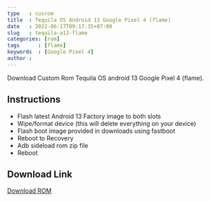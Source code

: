```yaml
---
type   : cusrom
title  : Tequila OS Android 13 Google Pixel 4 (flame)
date   : 2022-06-17T09:17:35+07:00
slug   : tequila-a13-flame
categories: [rom]
tags      : [flame]
keywords  : [Google Pixel 4]
author :
---
```


Download Custom Rom Tequila OS android 13 Google Pixel 4 (flame).


## Instructions
- Flash latest Android 13 Factory image to both slots
- Wipe/format device (this will delete everything on your device)
- Flash boot image provided in downloads using fastboot
- Reboot to Recovery
- Adb sideload rom zip file
- Reboot 

## Download Link
[Download ROM](https://t.me/pixel4repo/87?single)
